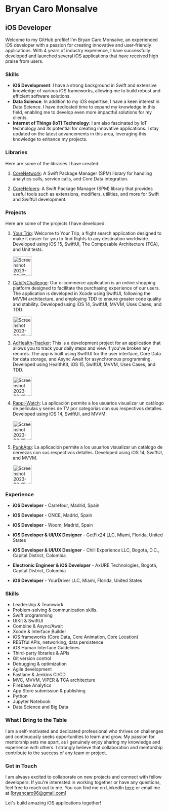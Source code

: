 # Bryan Caro Monsalve

## iOS Developer

Welcome to my GitHub profile! I'm Bryan Caro Monsalve, an experienced iOS developer with a passion for creating innovative and user-friendly applications. With 4 years of industry experience, I have successfully developed and launched several iOS applications that have received high praise from users.

### Skills

- **iOS Development**: I have a strong background in Swift and extensive knowledge of various iOS frameworks, allowing me to build robust and efficient software solutions.
- **Data Science**: In addition to my iOS expertise, I have a keen interest in Data Science. I have dedicated time to expand my knowledge in this field, enabling me to develop even more impactful solutions for my clients.
- **Internet of Things (IoT) Technology**: I am also fascinated by IoT technology and its potential for creating innovative applications. I stay updated on the latest advancements in this area, leveraging this knowledge to enhance my projects.


### Libraries

Here are some of the libraries I have created:

1. [CoreNetwork](https://github.com/bryancaro/CoreNetwork): A Swift Package Manager (SPM) library for handling analytics calls, service calls, and Core Data integration.

2. [CoreHelpers](https://github.com/bryancaro/CoreHelpers): A Swift Package Manager (SPM) library that provides useful tools such as extensions, modifiers, utilities, and more for Swift and SwiftUI development.

### Projects

Here are some of the projects I have developed:

1. [Your Trip](https://github.com/bryancaro/Your-Trip): Welcome to Your Trip, a flight search application designed to make it easier for you to find flights to any destination worldwide. Developed using iOS 15, SwiftUI, The Composable Architecture (TCA), and Unit tests.

   <img width="60" alt="Screenshot 2023-06-19 at 14 42 48" src="https://github.com/bryancaro/bryancaro/assets/58017823/5a86935a-6dcc-42eb-a544-7d1fc4f69aba">

2. [CabifyChallenge](https://github.com/bryancaro/Store-Challenge): Our e-commerce application is an online shopping platform designed to facilitate the purchasing experience of our users. The application is developed in Xcode using SwiftUI, following the MVVM architecture, and employing TDD to ensure greater code quality and stability. Developed using iOS 14, SwiftUI, MVVM, Uses Cases, and TDD.

   <img width="60" alt="Screenshot 2023-06-19 at 14 43 30" src="https://github.com/bryancaro/bryancaro/assets/58017823/3f2f7b50-23be-404b-8d7f-27d3551dcab3">

3. [AdHealth-Tracker](https://github.com/bryancaro/AdHealth-Tracker): This is a development project for an application that allows you to track your daily steps and view if you've broken any records. The app is built using SwiftUI for the user interface, Core Data for data storage, and Async Await for asynchronous programming. Developed using HealthKit, iOS 15, SwiftUI, MVVM, Uses Cases, and TDD.

    <img width="60" alt="Screenshot 2023-06-19 at 14 43 11" src="https://github.com/bryancaro/bryancaro/assets/58017823/c6a7d03f-13e8-4ce8-bc10-5a59a7cfe720">

4. [Rappi-Watch](https://github.com/bryancaro/Rappi-Watch): La aplicación permite a los usuarios visualizar un catálogo de películas y series de TV por categorías con sus respectivos detalles. Developed using iOS 14, SwiftUI, and MVVM.

    <img width="60" alt="Screenshot 2023-06-19 at 14 43 11" src="https://github.com/bryancaro/bryancaro/assets/58017823/90ce862a-f8e6-413c-bc85-d3e02db91d1a">

5. [PunkApp](https://github.com/bryancaro/PunkApp): La aplicación permite a los usuarios visualizar un catálogo de cervezas con sus respectivos detalles. Developed using iOS 14, SwiftUI, and MVVM.

    <img width="60" alt="Screenshot 2023-06-19 at 14 43 11" src="https://github.com/bryancaro/bryancaro/assets/58017823/ebea8c7d-36a5-48b9-9196-86474c23333a">



### Experience

- **iOS Developer** - Carrefour, Madrid, Spain 

- **iOS Developer** - ONCE, Madrid, Spain 

- **iOS Developer** - Woom, Madrid, Spain

- **iOS Developer & UI/UX Designer** - GetFix24 LLC, Miami, Florida, United States

- **iOS Developer & UI/UX Designer** - Chill Experience LLC, Bogota, D.C., Capital District, Colombia

- **Electronic Engineer & iOS Developer** - AxURE Technologies, Bogotá, Capital District, Colombia

- **iOS Developer** - YourDriver LLC, Miami, Florida, United States

### Skills

- Leadership & Teamwork
- Problem-solving & communication skills.
- Swift programming
- UIKit & SwiftUI
- Combine & Async/Await
- Xcode & Interface Builder
- iOS frameworks (Core Data, Core Animation, Core Location)
- RESTful APIs, networking, data persistence
- iOS Human Interface Guidelines
- Third-party libraries & APIs
- Git version control
- Debugging & optimization
- Agile development
- Fastlane & Jenkins CI/CD
- MVC, MVVM, VIPER & TCA architecture
- Firebase Analytics
- App Store submission & publishing
- Python
- Jupyter Notebook
- Data Science and Big Data


### What I Bring to the Table

I am a self-motivated and dedicated professional who thrives on challenges and continuously seeks opportunities to learn and grow. My passion for mentorship sets me apart, as I genuinely enjoy sharing my knowledge and experience with others. I strongly believe that collaboration and mentorship contribute to the success of any team or project.


### Get in Touch

I am always excited to collaborate on new projects and connect with fellow developers. If you're interested in working together or have any questions, feel free to reach out to me. You can find me on LinkedIn [here](https://www.linkedin.com/in/bryan-caro-262a8b172) or email me at [bryancaro96@gmail.com]

Let's build amazing iOS applications together!
